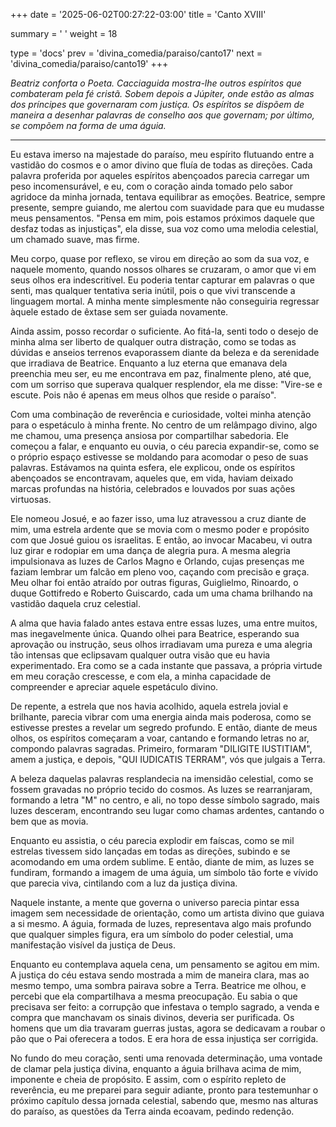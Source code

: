 +++
date = '2025-06-02T00:27:22-03:00'
title = 'Canto XVIII'

summary = ' '
weight = 18

type = 'docs'
prev = 'divina_comedia/paraiso/canto17'
next = 'divina_comedia/paraiso/canto19'
+++

_Beatriz conforta o Poeta. Cacciaguida mostra-lhe outros espíritos que combateram pela fé cristã. Sobem depois a Júpiter, onde estão as almas dos príncipes que governaram com justiça. Os espíritos se dispõem de maneira a desenhar palavras de conselho aos que governam; por último, se compõem na forma de uma águia._

---

Eu estava imerso na majestade do paraíso, meu espírito flutuando entre a vastidão do cosmos e o amor divino que fluía de todas as direções. Cada palavra proferida por aqueles espíritos abençoados parecia carregar um peso incomensurável, e eu, com o coração ainda tomado pelo sabor agridoce da minha jornada, tentava equilibrar as emoções. Beatrice, sempre presente, sempre guiando, me alertou com suavidade para que eu mudasse meus pensamentos. "Pensa em mim, pois estamos próximos daquele que desfaz todas as injustiças", ela disse, sua voz como uma melodia celestial, um chamado suave, mas firme. 

Meu corpo, quase por reflexo, se virou em direção ao som da sua voz, e naquele momento, quando nossos olhares se cruzaram, o amor que vi em seus olhos era indescritível. Eu poderia tentar capturar em palavras o que senti, mas qualquer tentativa seria inútil, pois o que vivi transcende a linguagem mortal. A minha mente simplesmente não conseguiria regressar àquele estado de êxtase sem ser guiada novamente. 

Ainda assim, posso recordar o suficiente. Ao fitá-la, senti todo o desejo de minha alma ser liberto de qualquer outra distração, como se todas as dúvidas e anseios terrenos evaporassem diante da beleza e da serenidade que irradiava de Beatrice. Enquanto a luz eterna que emanava dela preenchia meu ser, eu me encontrava em paz, finalmente pleno, até que, com um sorriso que superava qualquer resplendor, ela me disse: "Vire-se e escute. Pois não é apenas em meus olhos que reside o paraíso".

Com uma combinação de reverência e curiosidade, voltei minha atenção para o espetáculo à minha frente. No centro de um relâmpago divino, algo me chamou, uma presença ansiosa por compartilhar sabedoria. Ele começou a falar, e enquanto eu ouvia, o céu parecia expandir-se, como se o próprio espaço estivesse se moldando para acomodar o peso de suas palavras. Estávamos na quinta esfera, ele explicou, onde os espíritos abençoados se encontravam, aqueles que, em vida, haviam deixado marcas profundas na história, celebrados e louvados por suas ações virtuosas.

Ele nomeou Josué, e ao fazer isso, uma luz atravessou a cruz diante de mim, uma estrela ardente que se movia com o mesmo poder e propósito com que Josué guiou os israelitas. E então, ao invocar Macabeu, vi outra luz girar e rodopiar em uma dança de alegria pura. A mesma alegria impulsionava as luzes de Carlos Magno e Orlando, cujas presenças me faziam lembrar um falcão em pleno voo, caçando com precisão e graça. Meu olhar foi então atraído por outras figuras, Guiglielmo, Rinoardo, o duque Gottifredo e Roberto Guiscardo, cada um uma chama brilhando na vastidão daquela cruz celestial.

A alma que havia falado antes estava entre essas luzes, uma entre muitos, mas inegavelmente única. Quando olhei para Beatrice, esperando sua aprovação ou instrução, seus olhos irradiavam uma pureza e uma alegria tão intensas que eclipsavam qualquer outra visão que eu havia experimentado. Era como se a cada instante que passava, a própria virtude em meu coração crescesse, e com ela, a minha capacidade de compreender e apreciar aquele espetáculo divino.

De repente, a estrela que nos havia acolhido, aquela estrela jovial e brilhante, parecia vibrar com uma energia ainda mais poderosa, como se estivesse prestes a revelar um segredo profundo. E então, diante de meus olhos, os espíritos começaram a voar, cantando e formando letras no ar, compondo palavras sagradas. Primeiro, formaram "DILIGITE IUSTITIAM", amem a justiça, e depois, "QUI IUDICATIS TERRAM", vós que julgais a Terra. 

A beleza daquelas palavras resplandecia na imensidão celestial, como se fossem gravadas no próprio tecido do cosmos. As luzes se rearranjaram, formando a letra "M" no centro, e ali, no topo desse símbolo sagrado, mais luzes desceram, encontrando seu lugar como chamas ardentes, cantando o bem que as movia.

Enquanto eu assistia, o céu parecia explodir em faíscas, como se mil estrelas tivessem sido lançadas em todas as direções, subindo e se acomodando em uma ordem sublime. E então, diante de mim, as luzes se fundiram, formando a imagem de uma águia, um símbolo tão forte e vívido que parecia viva, cintilando com a luz da justiça divina. 

Naquele instante, a mente que governa o universo parecia pintar essa imagem sem necessidade de orientação, como um artista divino que guiava a si mesmo. A águia, formada de luzes, representava algo mais profundo que qualquer simples figura, era um símbolo do poder celestial, uma manifestação visível da justiça de Deus.

Enquanto eu contemplava aquela cena, um pensamento se agitou em mim. A justiça do céu estava sendo mostrada a mim de maneira clara, mas ao mesmo tempo, uma sombra pairava sobre a Terra. Beatrice me olhou, e percebi que ela compartilhava a mesma preocupação. Eu sabia o que precisava ser feito: a corrupção que infestava o templo sagrado, a venda e compra que manchavam os sinais divinos, deveria ser purificada. Os homens que um dia travaram guerras justas, agora se dedicavam a roubar o pão que o Pai oferecera a todos. E era hora de essa injustiça ser corrigida.

No fundo do meu coração, senti uma renovada determinação, uma vontade de clamar pela justiça divina, enquanto a águia brilhava acima de mim, imponente e cheia de propósito. E assim, com o espírito repleto de reverência, eu me preparei para seguir adiante, pronto para testemunhar o próximo capítulo dessa jornada celestial, sabendo que, mesmo nas alturas do paraíso, as questões da Terra ainda ecoavam, pedindo redenção.